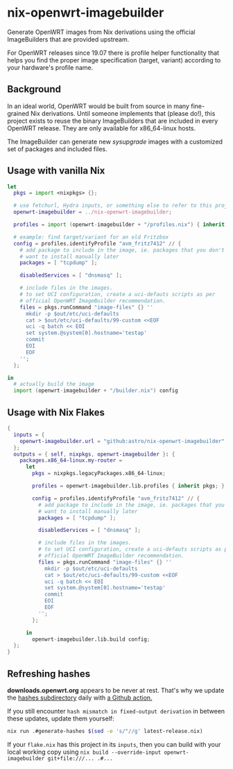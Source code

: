 # nix-openwrt-imagebuilder

Generate OpenWRT images from Nix derivations using the official
ImageBuilders that are provided upstream.

For OpenWRT releases since 19.07 there is profile helper functionality
that helps you find the proper image specification (target, variant)
according to your hardware's profile name.

## Background

In an ideal world, OpenWRT would be built from source in many
fine-grained Nix derivations. Until someone implements that (please
do!), this project exists to reuse the binary ImageBuilders that are
included in every OpenWRT release. They are only available for
x86_64-linux hosts.

The ImageBuilder can generate new *sysupgrade* images with a
customized set of packages and included files.

## Usage with vanilla Nix

```nix
let
  pkgs = import <nixpkgs> {};

  # use fetchurl, Hydra inputs, or something else to refer to this project
  openwrt-imagebuilder = ../nix-openwrt-imagebuilder;

  profiles = import (openwrt-imagebuilder + "/profiles.nix") { inherit pkgs; };

  # example: find target/variant for an old Fritzbox
  config = profiles.identifyProfile "avm_fritz7412" // {
    # add package to include in the image, ie. packages that you don't
    # want to install manually later
    packages = [ "tcpdump" ];

    disabledServices = [ "dnsmasq" ];

    # include files in the images.
    # to set UCI configuration, create a uci-defauts scripts as per
    # official OpenWRT ImageBuilder recommendation.
    files = pkgs.runCommand "image-files" {} ''
      mkdir -p $out/etc/uci-defaults
      cat > $out/etc/uci-defaults/99-custom <<EOF
      uci -q batch << EOI
      set system.@system[0].hostname='testap'
      commit
      EOI
      EOF
    '';
  };

in
  # actually build the image
  import (openwrt-imagebuilder + "/builder.nix") config
```

## Usage with Nix Flakes

```nix
{
  inputs = {
    openwrt-imagebuilder.url = "github:astro/nix-openwrt-imagebuilder";
  };
  outputs = { self, nixpkgs, openwrt-imagebuilder }: {
    packages.x86_64-linux.my-router =
      let
        pkgs = nixpkgs.legacyPackages.x86_64-linux;

        profiles = openwrt-imagebuilder.lib.profiles { inherit pkgs; };

        config = profiles.identifyProfile "avm_fritz7412" // {
          # add package to include in the image, ie. packages that you don't
          # want to install manually later
          packages = [ "tcpdump" ];

          disabledServices = [ "dnsmasq" ];

          # include files in the images.
          # to set UCI configuration, create a uci-defauts scripts as per
          # official OpenWRT ImageBuilder recommendation.
          files = pkgs.runCommand "image-files" {} ''
            mkdir -p $out/etc/uci-defaults
            cat > $out/etc/uci-defaults/99-custom <<EOF
            uci -q batch << EOI
            set system.@system[0].hostname='testap'
            commit
            EOI
            EOF
          '';
        };

      in
        openwrt-imagebuilder.lib.build config;
  };
}
```

## Refreshing hashes

**downloads.openwrt.org** appears to be never at rest. That's why we
update the [hashes subdirectory](./hashes/) daily with [a Github
action.](https://github.com/astro/nix-openwrt-imagebuilder/actions/workflows/update-hashes.yml)

If you still encounter `hash mismatch in fixed-output derivation` in
between these updates, update them yourself:

```bash
nix run .#generate-hashes $(sed -e 's/"//g' latest-release.nix)
```

If your `flake.nix` has this project in its `inputs`, then you can
build with your local working copy using
`nix build --override-input openwrt-imagebuilder git+file:///... .#...`

